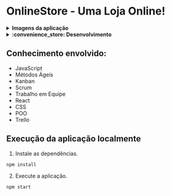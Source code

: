 # OnlineStore - Uma Loja Online!
<details>
    <summary><strong>Imagens da aplicação </strong></summary><br />
<img src="https://github.com/Kestsu/OnlineStore/assets/99990041/aec3fdd7-82b5-4431-b947-15d7b7ed9990" width="400px">
<img src="https://github.com/Kestsu/OnlineStore/assets/99990041/7b194c68-5b66-4c41-861e-88633339b9e2" width="400px">
<img src="https://github.com/Kestsu/OnlineStore/assets/99990041/ac40157c-e910-4f01-858f-157a05429e5e" width="400px">
<img src="https://github.com/Kestsu/OnlineStore/assets/99990041/b1ed03c9-d40c-4b2c-81b0-2fbe3ddcdde4" width="400px">
<img src="https://github.com/Kestsu/OnlineStore/assets/99990041/3d328aec-7ebc-46bc-b7a2-2f7f04e41509" width="400px">
<img src="https://github.com/Kestsu/OnlineStore/assets/99990041/9da53ca6-a09d-4d9f-93b3-f77e19c92a64" width="400px">
<img src="https://github.com/Kestsu/OnlineStore/assets/99990041/53aa3bf5-57d1-4fa0-bf1a-9704faed9d75" width="400px">
<img src="https://github.com/Kestsu/OnlineStore/assets/99990041/2efcc73a-6259-4504-8d5c-c864df171f6a" width="400px">
</details>

<details>
    <summary><strong>:convenience_store: Desenvolvimento </strong></summary><br />
Neste projeto foi criado uma loja online, sem persistência no banco de dados. Foi desenvolvido em grupo usando as demandas definidas em um quadro Kanban, em um cenário mais próximo ao do mercado de trabalho.

A partir dessas demandas, temos uma aplicação onde os usuários poderão:

Buscar produtos por termos e categorias a partir da API do Mercado Livre;
Interagir com os produtos buscados de modo a adicioná-los e removê-los de um carrinho de compras em diferentes quantidades;
Visualizar detalhes e avaliações prévias de um produto, bem como criar novas avaliações;
E por fim, finalizar a compra (simulada) dos itens selecionados.


  ### Documentação da API do Mercado Livre

  A página _web_ irá consumir os dados da API do _Mercado Livre_ para realizar a busca de itens da sua loja online. Para realizar essas buscas foram utilizados esses EndPoints abaixo:
  
  - Para listar as categorias disponíveis:
    - Endpoint: https://api.mercadolibre.com/sites/MLB/categories
  - Para buscar por itens por termo:
    - Parâmetro de busca $QUERY (este parâmetro deve ser substituído pelo valor do campo de busca)
    - Endpoint: https://api.mercadolibre.com/sites/MLB/search?q=$QUERY
  - Para buscar itens por categoria:
    - Parâmetro de busca $CATEGORY_ID (este parâmetro deve ser substituído pelo ID da categoria selecionada)
    - Endpoint: https://api.mercadolibre.com/sites/MLB/search?category=$CATEGORY_ID
  - Para buscar itens de uma categoria por termo (vale ressaltar, que este endpoint não necessariamente precisa receber ambos os parâmetros para funcionar):
    - Parâmetro de busca $QUERY (este parâmetro deve ser substituído pelo valor do campo de busca)
    - Parâmetro de busca $CATEGORY_ID (este parâmetro deve ser substituído pelo ID da categoria selecionada)
    - Endpoint: https://api.mercadolibre.com/sites/MLB/search?category=$CATEGORY_ID&q=$QUERY
  - Para buscar detalhes de um item especifico:
    - Parâmetro de busca $PRODUCT_ID (este parâmetro deve ser substituído pelo valor do campo de busca)
    - Endpoint: https://api.mercadolibre.com/items/$PRODUCT_ID


  Se você quiser aprender mais sobre a API do _Mercado Livre_, veja a [documentação](https://developers.mercadolivre.com.br/pt_br/itens-e-buscas).

</details>

## Conhecimento envolvido: 

- JavaScript
- Métodos Ágeis
- Kanban
- Scrum
- Trabalho em Equipe
- React
- CSS
- POO
- Trello

## Execução da aplicação localmente


1. Instale as dependências.

```bash
npm install
```

2. Execute a aplicação.

```bash
npm start
```


